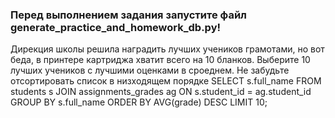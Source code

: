 ### Перед выполнением задания запустите файл generate_practice_and_homework_db.py!

Дирекция школы решила наградить лучших учеников грамотами, но вот беда, в принтере картриджа хватит всего на 10 бланков. Выберите 10 лучших учеников с лучшими оценками в сроеднем. Не забудьте отсортировать список в низходящем порядке
SELECT s.full_name
FROM students s JOIN assignments_grades ag ON s.student_id = ag.student_id 
GROUP BY s.full_name 
ORDER BY AVG(grade) DESC
LIMIT 10;